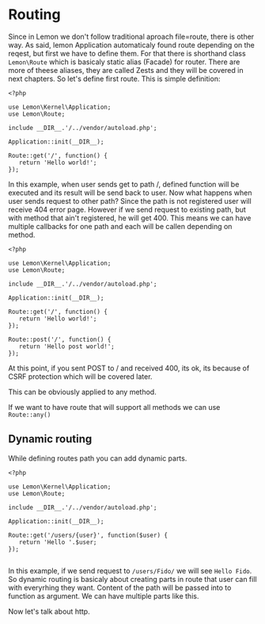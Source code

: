 # Routing

Since in Lemon we don't follow traditional aproach file=route, there is other way. As said, lemon Application automaticaly found route depending on the reqest, but first we have to define them. For that there is shorthand class `Lemon\Route` which is basicaly static alias (Facade) for router. There are more of theese aliases, they are called Zests and they will be covered in next chapters. So let's define first route. This is simple definition:

```
<?php

use Lemon\Kernel\Application;
use Lemon\Route;

include __DIR__.'/../vendor/autoload.php';

Application::init(__DIR__);

Route::get('/', function() {
   return 'Hello world!';
});

```

In this example, when user sends get to path /, defined function will be executed and its result will be send back to user. Now what happens when user sends request to other path? Since the path is not registered user will receive 404 error page. However if we send request to existing path, but with method that ain't registered, he will get 400. This means we can have multiple callbacks for one path and each will be callen depending on method. 

```
<?php

use Lemon\Kernel\Application;
use Lemon\Route;

include __DIR__.'/../vendor/autoload.php';

Application::init(__DIR__);

Route::get('/', function() {
   return 'Hello world!';
});

Route::post('/', function() {
   return 'Hello post world!';
});

```

At this point, if you sent POST to / and received 400, its ok, its because of CSRF protection which will be covered later.

This can be obviously applied to any method.

If we want to have route that will support all methods we can use `Route::any()`

## Dynamic routing

While defining routes path you can add dynamic parts. 

```
<?php

use Lemon\Kernel\Application;
use Lemon\Route;

include __DIR__.'/../vendor/autoload.php';

Application::init(__DIR__);

Route::get('/users/{user}', function($user) {
   return 'Hello '.$user;
});


```

In this example, if we send request to `/users/Fido/` we will see `Hello Fido`. So dynamic routing is basicaly about creating parts in route that user can fill with everyrhing they want. Content of the path will be passed into to function as argument. We can have multiple parts like this.

Now let's talk about http.
